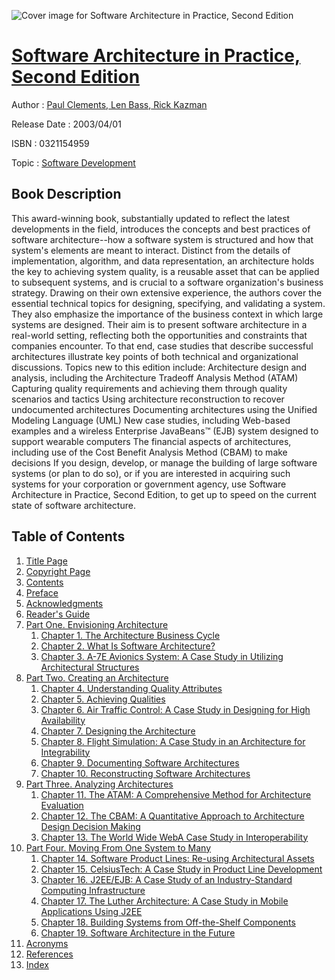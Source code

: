 ![Cover image for Software Architecture in Practice, Second Edition](https://imgdetail.ebookreading.net/cover/cover/software_development/EB0321154959.jpg)

[Software Architecture in Practice, Second Edition](https://ebookreading.net/view/book/Software+Architecture+in+Practice%2C+Second+Edition-EB0321154959_1.html "Software Architecture in Practice, Second Edition")
====================================================================================================================

Author : [Paul Clements](https://ebookreading.net/search/author/Paul+Clements),[ Len Bass](https://ebookreading.net/search/author/+Len+Bass),[ Rick Kazman](https://ebookreading.net/search/author/+Rick+Kazman)

Release Date : 2003/04/01

ISBN : 0321154959

Topic : [Software Development](https://ebookreading.net/search/category/software-development)

Book Description
-----------------

This award-winning book, substantially updated to reflect the latest developments in the field, introduces the concepts and best practices of software architecture--how a software system is structured and how that system's elements are meant to interact. Distinct from the details of implementation, algorithm, and data representation, an architecture holds the key to achieving system quality, is a reusable asset that can be applied to subsequent systems, and is crucial to a software organization's business strategy.
Drawing on their own extensive experience, the authors cover the essential technical topics for designing, specifying, and validating a system. They also emphasize the importance of the business context in which large systems are designed. Their aim is to present software architecture in a real-world setting, reflecting both the opportunities and constraints that companies encounter. To that end, case studies that describe successful architectures illustrate key points of both technical and organizational discussions.
Topics new to this edition include:
Architecture design and analysis, including the Architecture Tradeoff Analysis Method (ATAM)
Capturing quality requirements and achieving them through quality scenarios and tactics
Using architecture reconstruction to recover undocumented architectures
Documenting architectures using the Unified Modeling Language (UML)
New case studies, including Web-based examples and a wireless Enterprise JavaBeans™ (EJB) system designed to support wearable computers
The financial aspects of architectures, including use of the Cost Benefit Analysis Method (CBAM) to make decisions
If you design, develop, or manage the building of large software systems (or plan to do so), or if you are interested in acquiring such systems for your corporation or government agency, use Software Architecture in Practice, Second Edition, to get up to speed on the current state of software architecture.
              
Table of Contents
-----------------

1. [Title Page](https://ebookreading.net/view/book/Software+Architecture+in+Practice%2C+Second+Edition-EB0321154959_0.html)
1. [Copyright Page](https://ebookreading.net/view/book/Software+Architecture+in+Practice%2C+Second+Edition-EB0321154959_0.html#copy)
1. [Contents](https://ebookreading.net/view/book/Software+Architecture+in+Practice%2C+Second+Edition-EB0321154959_0.html#toc)
1. [Preface](https://ebookreading.net/view/book/Software+Architecture+in+Practice%2C+Second+Edition-EB0321154959_0.html)
1. [Acknowledgments](https://ebookreading.net/view/book/Software+Architecture+in+Practice%2C+Second+Edition-EB0321154959_0.html)
1. [Reader&#39;s Guide](https://ebookreading.net/view/book/Software+Architecture+in+Practice%2C+Second+Edition-EB0321154959_0.html)
1. [Part One. Envisioning Architecture](https://ebookreading.net/view/book/Software+Architecture+in+Practice%2C+Second+Edition-EB0321154959_0.html)
    1. [Chapter 1. The Architecture Business Cycle](https://ebookreading.net/view/book/Software+Architecture+in+Practice%2C+Second+Edition-EB0321154959_0.html)
    1. [Chapter 2. What Is Software Architecture?](https://ebookreading.net/view/book/Software+Architecture+in+Practice%2C+Second+Edition-EB0321154959_0.html)
    1. [Chapter 3. A-7E Avionics System: A Case Study in Utilizing Architectural Structures](https://ebookreading.net/view/book/Software+Architecture+in+Practice%2C+Second+Edition-EB0321154959_0.html)
1. [Part Two. Creating an Architecture](https://ebookreading.net/view/book/Software+Architecture+in+Practice%2C+Second+Edition-EB0321154959_0.html)
    1. [Chapter 4. Understanding Quality Attributes](https://ebookreading.net/view/book/Software+Architecture+in+Practice%2C+Second+Edition-EB0321154959_0.html)
    1. [Chapter 5. Achieving Qualities](https://ebookreading.net/view/book/Software+Architecture+in+Practice%2C+Second+Edition-EB0321154959_0.html)
    1. [Chapter 6. Air Traffic Control: A Case Study in Designing for High Availability](https://ebookreading.net/view/book/Software+Architecture+in+Practice%2C+Second+Edition-EB0321154959_0.html)
    1. [Chapter 7. Designing the Architecture](https://ebookreading.net/view/book/Software+Architecture+in+Practice%2C+Second+Edition-EB0321154959_0.html)
    1. [Chapter 8. Flight Simulation: A Case Study in an Architecture for Integrability](https://ebookreading.net/view/book/Software+Architecture+in+Practice%2C+Second+Edition-EB0321154959_0.html)
    1. [Chapter 9. Documenting Software Architectures](https://ebookreading.net/view/book/Software+Architecture+in+Practice%2C+Second+Edition-EB0321154959_0.html)
    1. [Chapter 10. Reconstructing Software Architectures](https://ebookreading.net/view/book/Software+Architecture+in+Practice%2C+Second+Edition-EB0321154959_0.html)
1. [Part Three. Analyzing Architectures](https://ebookreading.net/view/book/Software+Architecture+in+Practice%2C+Second+Edition-EB0321154959_0.html)
    1. [Chapter 11. The ATAM: A Comprehensive Method for Architecture Evaluation](https://ebookreading.net/view/book/Software+Architecture+in+Practice%2C+Second+Edition-EB0321154959_0.html)
    1. [Chapter 12. The CBAM: A Quantitative Approach to Architecture Design Decision Making](https://ebookreading.net/view/book/Software+Architecture+in+Practice%2C+Second+Edition-EB0321154959_0.html)
    1. [Chapter 13. The World Wide WebA Case Study in Interoperability](https://ebookreading.net/view/book/Software+Architecture+in+Practice%2C+Second+Edition-EB0321154959_0.html)
1. [Part Four. Moving From One System to Many](https://ebookreading.net/view/book/Software+Architecture+in+Practice%2C+Second+Edition-EB0321154959_0.html)
    1. [Chapter 14. Software Product Lines: Re-using Architectural Assets](https://ebookreading.net/view/book/Software+Architecture+in+Practice%2C+Second+Edition-EB0321154959_0.html)
    1. [Chapter 15. CelsiusTech: A Case Study in Product Line Development](https://ebookreading.net/view/book/Software+Architecture+in+Practice%2C+Second+Edition-EB0321154959_0.html)
    1. [Chapter 16. J2EE/EJB: A Case Study of an Industry-Standard Computing Infrastructure](https://ebookreading.net/view/book/Software+Architecture+in+Practice%2C+Second+Edition-EB0321154959_0.html)
    1. [Chapter 17. The Luther Architecture: A Case Study in Mobile Applications Using J2EE](https://ebookreading.net/view/book/Software+Architecture+in+Practice%2C+Second+Edition-EB0321154959_0.html)
    1. [Chapter 18. Building Systems from Off-the-Shelf Components](https://ebookreading.net/view/book/Software+Architecture+in+Practice%2C+Second+Edition-EB0321154959_0.html)
    1. [Chapter 19. Software Architecture in the Future](https://ebookreading.net/view/book/Software+Architecture+in+Practice%2C+Second+Edition-EB0321154959_0.html)
1. [Acronyms](https://ebookreading.net/view/book/Software+Architecture+in+Practice%2C+Second+Edition-EB0321154959_0.html)
1. [References](https://ebookreading.net/view/book/Software+Architecture+in+Practice%2C+Second+Edition-EB0321154959_0.html)
1. [Index](https://ebookreading.net/view/book/Software+Architecture+in+Practice%2C+Second+Edition-EB0321154959_0.html#ind)
